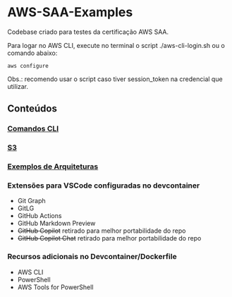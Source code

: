 # AWS-SAA-Examples
Codebase criado para testes da certificação AWS SAA.

Para logar no AWS CLI, execute no terminal o script ./aws-cli-login.sh ou o comando abaixo:

```
aws configure
```

Obs.: recomendo usar o script caso tiver session_token na credencial que utilizar. 

## Conteúdos

### [Comandos CLI](./cli/README.md)

### [S3](./s3/README.md)

### [Exemplos de Arquiteturas](./arquiteturas_exemplos/README.md)

### Extensões para VSCode configuradas no devcontainer
* Git Graph
* GitLG
* GitHub Actions
* GitHub Markdown Preview
* ~~GitHub Copilot~~ retirado para melhor portabilidade do repo
* ~~GitHub Copilot Chat~~ retirado para melhor portabilidade do repo

### Recursos adicionais no Devcontainer/Dockerfile
* AWS CLI
* PowerShell
* AWS Tools for PowerShell